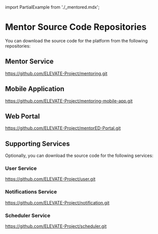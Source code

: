 import PartialExample from './_mentored.mdx';

# Mentor Source Code Repositories

You can download the source code for the <PartialExample mentored /> platform from the following repositories:

## Mentor Service

https://github.com/ELEVATE-Project/mentoring.git

## Mobile Application

https://github.com/ELEVATE-Project/mentoring-mobile-app.git 

## Web Portal

https://github.com/ELEVATE-Project/mentorED-Portal.git

## Supporting Services 

Optionally, you can download the source code for the following services:

### User Service

https://github.com/ELEVATE-Project/user.git

### Notifications Service

https://github.com/ELEVATE-Project/notification.git

### Scheduler Service

https://github.com/ELEVATE-Project/scheduler.git

